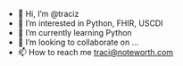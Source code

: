 - 👋 Hi, I’m @traciz
- 👀 I’m interested in Python, FHIR, USCDI
- 🌱 I’m currently learning Python
- 💞️ I’m looking to collaborate on ...
- 📫 How to reach me traci@noteworth.com

<!---
traciz/traciz is a ✨ special ✨ repository because its `README.md` (this file) appears on your GitHub profile.
You can click the Preview link to take a look at your changes.
--->
